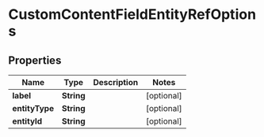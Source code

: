 
# CustomContentFieldEntityRefOptions

## Properties
Name | Type | Description | Notes
------------ | ------------- | ------------- | -------------
**label** | **String** |  |  [optional]
**entityType** | **String** |  |  [optional]
**entityId** | **String** |  |  [optional]



